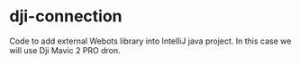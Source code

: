 # dji-connection
Code to add external Webots library into IntelliJ java project. In this case we will use Dji Mavic 2 PRO dron.
